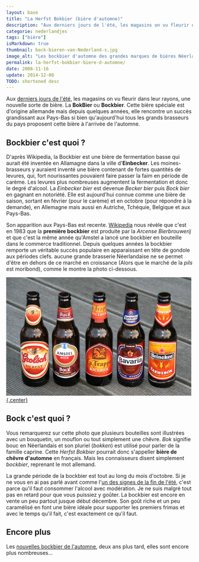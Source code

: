 ```yaml
---
layout: base
title: "La Herfst Bokbier (bière d'automne)"
description: "Aux derniers jours de l'été, les magasins on vu fleurir dans leur rayons, une nouvelle sorte de bière. La BokBier ou Bockbier. Cette bière spéciale est d'o"
categorie: nederlandjes
tags: ["bière"]
isMarkdown: true
thumbnail: bock-bieren-van-Nederland-s.jpg
image_alt: "Les bockbier d'automne des grandes marques de bières Néerlandaises"
permalink: la-herfst-bokbier-biere-d-automne/
date: 2008-11-16
update: 2014-12-08
TODO: shortened desc
---
```


Aux [derniers jours de l'été](/c-est-la-fin-de-l-ete), les magasins on vu fleurir dans leur rayons, une nouvelle sorte de bière. La **BokBier** ou **Bockbier**. Cette bière spéciale est d'origine allemande mais depuis quelques années, elle rencontre un succès grandissant aux Pays-Bas si bien qu'aujourd'hui tous les grands brasseurs du pays proposent cette bière à l'arrivée de l'automne.

## Bockbier c'est quoi ?
D'après Wikipedia, la Bockbier est une bière de fermentation basse qui aurait été inventée en Allamagne dans la ville d'**Einbecker**. Les moines-brasseurs y auraient inventé une bière contenant de fortes quantités de levures, qui, fort nourissantes pouvaient faire passer la faim en période de carème. Les levures plus nombreuses augmentent la fermentation et donc le degré d'alcool. La *Einbecker bier* est devenue *Becker bier* puis *Bock bier* en gagnant en notoriété. Elle est aujourd'hui connue comme une bière de saison, sortant en février (pour le carème) et en octobre (pour répondre à la demande), en Allemagne mais aussi en Autriche, Tchéquie, Belgique et aux Pays-Bas.

Son apparition aux Pays-Bas est recente. [Wikipedia](http://nl.wikipedia.org/wiki/Bokbier) nous révèle que c'est en 1983 que la **première bockbier** est produite par la *Arcense Bierbrouwerij* et que c'est la même année qu'Amstel a lancé une bockbier en bouteille dans le commerce traditionnel. Depuis quelques années la bockbier remporte un véritable succès populaire en apparaissant en tête de gondole aux périodes clefs. aucune grande brasserie Néerlandaise ne se permet d'être en dehors de ce marché en croissance (Alors que le marché de la *pils* est moribond), comme le montre la photo ci-dessous.

[![Les bockbier d'automne des grandes marques de bières Néerlandaises](bock-bieren-van-Nederland-s.jpg){.center}](http://commons.wikimedia.org/wiki/Image:Bock-bieren-van-Nederland.jpg)

## Bock c'est quoi ?

Vous remarquerez sur cette photo que plusieurs bouteilles sont illustrées avec un bouquetin, un mouflon ou tout simplement une chêvre. *Bok* signifie bouc en Néerlandais et son pluriel (*bokken*) est utilisé pour parler de la famille caprine. Cette *Herfst Bokbier* pourrait donc s'appeller **bière de chêvre d'automne** en français. Mais les connaisseurs disent simplement *bockbier*, reprenant le mot allemand.

La grande période de la bockbier est tout au long du mois d'octobre. Si je ne vous en ai pas parlé avant comme l'[un des signes de la fin de l'été](/c-est-la-fin-de-l-ete), c'est parce qu'il faut consommer l'alcool avec modération. Je ne suis malgré tout pas en retard pour que vous puissiez y goûter. La bockbier est encore en vente un peu partout jusque début décembre. Son goût riche et un peu caramélisé en font une bière idéale pour supporter les premiers frimas et avec le temps qu'il fait, c'est exactement ce qu'il faut.

## Encore plus

Les [nouvelles bockbier de l'automne](/les-nouvelles-bieres-d-automne), deux ans plus tard, elles sont encore plus nombreuses...
